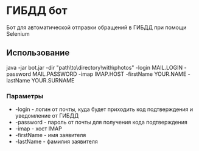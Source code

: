 # ГИБДД бот

Бот для автоматической отправки обращений в ГИБДД при помощи Selenium

## Использование

java -jar bot.jar -dir "path\to\directory\with\photos" -login MAIL.LOGIN -password MAIL.PASSWORD -imap IMAP.HOST -firstName YOUR.NAME -lastName YOUR.SURNAME

### Параметры

* -login - логин от почты, куда будет приходить код подтверждения и уведомление от ГИБДД 
* -password - пароль от почты для получения кода подтверждения
* -imap - хост IMAP
* -firstName - имя заявителя
* -lastName - фамилия заявителя